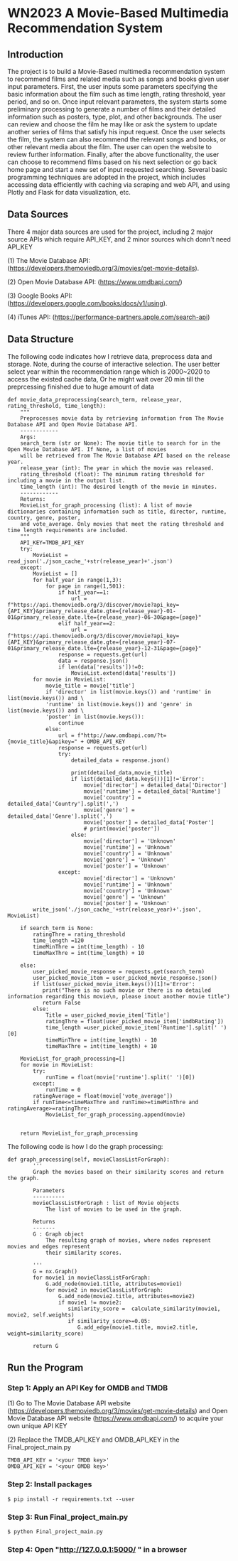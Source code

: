 # WN2023 A Movie-Based Multimedia Recommendation System

## Introduction
The project is to build a Movie-Based multimedia recommendation system to recommend films and related media such as songs and books given user input parameters. First, the user inputs some parameters specifying the basic information about the film such as time length, rating threshold, year period, and so on. Once input relevant parameters, the system starts some preliminary processing to generate a number of films and their detailed information such as posters, type, plot, and other backgrounds. The user can review and choose the film he may like or ask the system to update another series of films that satisfy his input request. Once the user selects the film, the system can also recommend the relevant songs and books, or other relevant media about the film. The user can open the website to review further information. Finally, after the above functionality, the user can choose to recommend films based on his next selection or go back home page and start a new set of input requested searching. Several basic programming techniques are adopted in the project, which includes accessing data efficiently with caching via scraping and web API, and using Plotly and Flask for data visualization, etc.

## Data Sources
There 4 major data sources are used for the project, including 2 major source APIs which require API_KEY, and 2 minor sources which donn't need API_KEY

(1) The Movie Database API:
(https://developers.themoviedb.org/3/movies/get-movie-details). 

(2) Open Movie Database API:
(https://www.omdbapi.com/)

(3) Google Books API:
(https://developers.google.com/books/docs/v1/using). 

(4) iTunes API:
(https://performance-partners.apple.com/search-api)


## Data Structure
The following code indicates how I retrieve data, preprocess data and storage. Note, during the course of interactive selection. The user better select year within the recommendation range which is 2000~2020 to access the existed cache data, Or he might wait over 20 min till the preprcessing finished due to huge amount of data

```  
def movie_data_preprocessing(search_term, release_year, rating_threshold, time_length):
    """
    Preprocesses movie data by retrieving information from The Movie Database API and Open Movie Database API.
    ------------
    Args:
    search_term (str or None): The movie title to search for in the Open Movie Database API. If None, a list of movies
    will be retrieved from The Movie Database API based on the release year.
    release_year (int): The year in which the movie was released.
    rating_threshold (float): The minimum rating threshold for including a movie in the output list.
    time_length (int): The desired length of the movie in minutes.
    ------------
    Returns:
    MovieList_for_graph_processing (list): A list of movie dictionaries containing information such as title, director, runtime, country, genre, poster,
    and vote_average. Only movies that meet the rating threshold and time length requirements are included.
    """
    API_KEY=TMDB_API_KEY
    try:
        MovieList = read_json('./json_cache_'+str(release_year)+'.json')
    except:
        MovieList = []
        for half_year in range(1,3):
            for page in range(1,501):
                if half_year==1:
                    url = f"https://api.themoviedb.org/3/discover/movie?api_key={API_KEY}&primary_release_date.gte={release_year}-01-01&primary_release_date.lte={release_year}-06-30&page={page}"
                elif half_year==2:
                    url = f"https://api.themoviedb.org/3/discover/movie?api_key={API_KEY}&primary_release_date.gte={release_year}-07-01&primary_release_date.lte={release_year}-12-31&page={page}"
                response = requests.get(url)
                data = response.json()
                if len(data['results'])!=0:
                    MovieList.extend(data['results'])
        for movie in MovieList:
            movie_title = movie['title']
            if 'director' in list(movie.keys()) and 'runtime' in list(movie.keys()) and \
            'runtime' in list(movie.keys()) and 'genre' in list(movie.keys()) and \
            'poster' in list(movie.keys()):
                continue
            else:
                url = f"http://www.omdbapi.com/?t={movie_title}&apikey=" + OMDB_API_KEY
                response = requests.get(url)
                try:
                    detailed_data = response.json()
            
                    print(detailed_data,movie_title)
                    if list(detailed_data.keys())[1]!='Error':
                        movie['director'] = detailed_data['Director']
                        movie['runtime'] = detailed_data['Runtime']
                        movie['country'] = detailed_data['Country'].split(',')
                        movie['genre'] = detailed_data['Genre'].split(',')
                        movie['poster'] = detailed_data['Poster']
                        # print(movie['poster'])
                    else:
                        movie['director'] = 'Unknown'
                        movie['runtime'] = 'Unknown'
                        movie['country'] = 'Unknown'
                        movie['genre'] = 'Unknown'
                        movie['poster'] = 'Unknown'
                except:
                        movie['director'] = 'Unknown'
                        movie['runtime'] = 'Unknown'
                        movie['country'] = 'Unknown'
                        movie['genre'] = 'Unknown'
                        movie['poster'] = 'Unknown'
        write_json('./json_cache_'+str(release_year)+'.json', MovieList)

    if search_term is None:
        ratingThre = rating_threshold
        time_length =120
        timeMinThre = int(time_length) - 10
        timeMaxThre = int(time_length) + 10

    else:
        user_picked_movie_response = requests.get(search_term)
        user_picked_movie_item = user_picked_movie_response.json()
        if list(user_picked_movie_item.keys())[1]!='Error':
           print("There is no such movie or there is no detailed information regarding this movie\n, please inout another movie title")
           return False
        else:
            Title = user_picked_movie_item['Title']
            ratingThre = float(user_picked_movie_item['imdbRating'])
            time_length =user_picked_movie_item['Runtime'].split(' ')[0]
            timeMinThre = int(time_length) - 10
            timeMaxThre = int(time_length) + 10
    
    MovieList_for_graph_processing=[]
    for movie in MovieList:
        try:
            runTime = float(movie['runtime'].split(' ')[0])
        except:
            runTime = 0
        ratingAverage = float(movie['vote_average'])
        if runTime<=timeMaxThre and runTime>=timeMinThre and ratingAverage>=ratingThre:
            MovieList_for_graph_processing.append(movie)
    
    
    return MovieList_for_graph_processing

```  
The following code is how I do the graph processing:

```  
def graph_processing(self, movieClassListForGraph):
        '''
        Graph the movies based on their similarity scores and return the graph.

        Parameters
        ----------
        movieClassListForGraph : list of Movie objects
            The list of movies to be used in the graph.

        Returns
        -------
        G : Graph object
            The resulting graph of movies, where nodes represent movies and edges represent 
            their similarity scores.

        '''
        G = nx.Graph()
        for movie1 in movieClassListForGraph:
            G.add_node(movie1.title, attributes=movie1)
            for movie2 in movieClassListForGraph:
                G.add_node(movie2.title, attributes=movie2)
                if movie1 != movie2:
                   similarity_score =  calculate_similarity(movie1, movie2, self.weights)
                   if similarity_score>=0.05:
                      G.add_edge(movie1.title, movie2.title, weight=similarity_score)

        return G
```  

## Run the Program
### Step 1: Apply an API Key for OMDB and TMDB
(1) Go to The Movie Database API website (https://developers.themoviedb.org/3/movies/get-movie-details) and Open Movie Database API website (https://www.omdbapi.com/) to acquire your own unique API KEY

(2) Replace the TMDB_API_KEY and OMDB_API_KEY in the Final_project_main.py
```  
TMDB_API_KEY = '<your TMDB key>'
OMDB_API_KEY = '<your OMDB key>'
```  
### Step 2: Install packages
```
$ pip install -r requirements.txt --user
```  

### Step 3: Run Final_project_main.py  
```  
$ python Final_project_main.py
```  
### Step 4: Open "http://127.0.0.1:5000/ " in a browser
